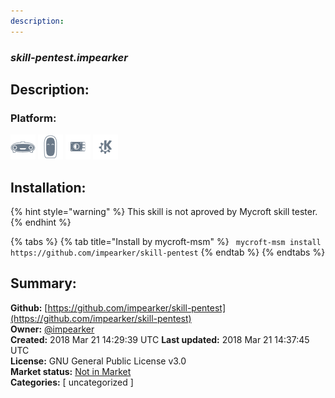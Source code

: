 ```yaml
---
description: 
---
```


### _skill-pentest.impearker_  
## Description:  
  
  
### Platform:  
 ![Mark I](../.gitbook/assets/mark-1-icon.png)  ![Mark II](../.gitbook/assets/mark-2-icon.png)  ![Picroft](../.gitbook/assets/picroft-icon.png)  ![plasmoid](../.gitbook/assets/kde.png)   
## Installation:  
{% hint style="warning" %}
This skill is not aproved by Mycroft skill tester.
{% endhint %}
    
{% tabs %}
{% tab title="Install by mycroft-msm" %}
``` mycroft-msm install https://github.com/impearker/skill-pentest```
{% endtab %}
  {% endtabs %}
    
## Summary:  
**Github:** [https://github.com/impearker/skill-pentest](https://github.com/impearker/skill-pentest)  
**Owner:** [@impearker](https://github.com/impearker)  
**Created:** 2018 Mar 21 14:29:39 UTC  **Last updated:** 2018 Mar 21 14:37:45 UTC  
**License:** GNU General Public License v3.0  
**Market status:** [Not in Market](https://market.mycroft.ai/skill/)  
**Categories:** [ uncategorized ]   
